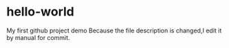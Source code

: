 # hello-world
My first github project demo
Because the file description is changed,I edit it by manual for commit.
